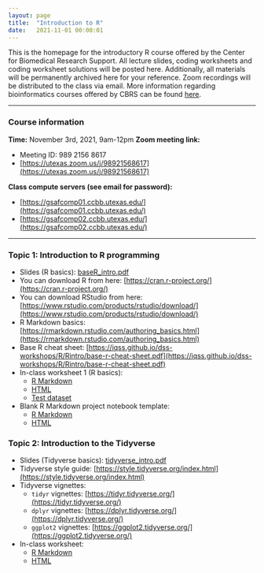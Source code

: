 ```yaml
---
layout: page
title:  "Introduction to R"
date:   2021-11-01 00:00:01
---
```


This is the homepage for the introductory R course offered by the Center for Biomedical Research Support. All lecture slides, coding worksheets and coding worksheet solutions will be posted here. Additionally, all materials will be permanently archived here for your reference. Zoom recordings will be distributed to the class via email. More information regarding bioinformatics courses offered by CBRS can be found [here](https://research.utexas.edu/cbrs/classes/short-courses/fall-2021-semester/#CB22006).

------

### Course information
**Time:** November 3rd, 2021, 9am-12pm
**Zoom meeting link:**
  * Meeting ID: 989 2156 8617
  * [https://utexas.zoom.us/j/98921568617](https://utexas.zoom.us/j/98921568617)

**Class compute servers (see email for password):**
  * [https://gsafcomp01.ccbb.utexas.edu/](https://gsafcomp01.ccbb.utexas.edu/)
  * [https://gsafcomp02.ccbb.utexas.edu/](https://gsafcomp02.ccbb.utexas.edu/)

------


### **Topic 1: Introduction to R programming**
* Slides (R basics): [baseR_intro.pdf](/classes/IntroR_2021/slides/baseR_intro.pdf)
* You can download R from here: [https://cran.r-project.org/](https://cran.r-project.org/)
* You can download RStudio from here: [https://www.rstudio.com/products/rstudio/download/](https://www.rstudio.com/products/rstudio/download/)
* R Markdown basics: [https://rmarkdown.rstudio.com/authoring_basics.html](https://rmarkdown.rstudio.com/authoring_basics.html)
* Base R cheat sheet: [https://iqss.github.io/dss-workshops/R/Rintro/base-r-cheat-sheet.pdf](https://iqss.github.io/dss-workshops/R/Rintro/base-r-cheat-sheet.pdf)
* In-class worksheet 1 (R basics):
    - [R Markdown](/classes/IntroR_2021/worksheets/worksheet1.Rmd)
    - [HTML](/classes/IntroR_2021/worksheets/worksheet1.html)
    - [Test dataset](/classes/datasets/mushrooms_small.csv)
* Blank R Markdown project notebook template:
    - [R Markdown](/classes/files/template.Rmd)
    - [HTML](/classes/files/template.html)


### **Topic 2: Introduction to the Tidyverse**
* Slides (Tidyverse basics): [tidyverse_intro.pdf](/classes/IntroR_2021/slides/tidyverse_intro.pdf)
* Tidyverse style guide: [https://style.tidyverse.org/index.html](https://style.tidyverse.org/index.html)
* Tidyverse vignettes:
    - `tidyr` vignettes: [https://tidyr.tidyverse.org/](https://tidyr.tidyverse.org/)
    - `dplyr` vignettes: [https://dplyr.tidyverse.org/](https://dplyr.tidyverse.org/)
    - `ggplot2` vignettes: [https://ggplot2.tidyverse.org/](https://ggplot2.tidyverse.org/)
* In-class worksheet:
    - [R Markdown](/classes/IntroR_2021/worksheets/worksheet2.Rmd)
    - [HTML](/classes/IntroR_2021/worksheets/worksheet2.html)


